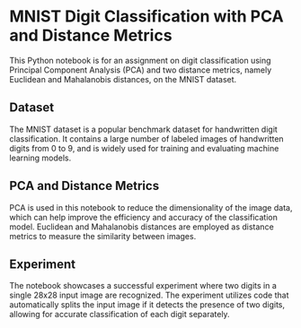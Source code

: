 # MNIST Digit Classification with PCA and Distance Metrics

This Python notebook is for an assignment on digit classification using Principal Component Analysis (PCA) and two distance metrics, namely Euclidean and Mahalanobis distances, on the MNIST dataset.

## Dataset
The MNIST dataset is a popular benchmark dataset for handwritten digit classification. It contains a large number of labeled images of handwritten digits from 0 to 9, and is widely used for training and evaluating machine learning models.

## PCA and Distance Metrics
PCA is used in this notebook to reduce the dimensionality of the image data, which can help improve the efficiency and accuracy of the classification model. Euclidean and Mahalanobis distances are employed as distance metrics to measure the similarity between images.

## Experiment
The notebook showcases a successful experiment where two digits in a single 28x28 input image are recognized. The experiment utilizes code that automatically splits the input image if it detects the presence of two digits, allowing for accurate classification of each digit separately.
